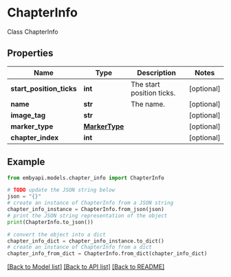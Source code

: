 # ChapterInfo

Class ChapterInfo  

## Properties

Name | Type | Description | Notes
------------ | ------------- | ------------- | -------------
**start_position_ticks** | **int** | The start position ticks. | [optional] 
**name** | **str** | The name. | [optional] 
**image_tag** | **str** |  | [optional] 
**marker_type** | [**MarkerType**](MarkerType.md) |  | [optional] 
**chapter_index** | **int** |  | [optional] 

## Example

```python
from embyapi.models.chapter_info import ChapterInfo

# TODO update the JSON string below
json = "{}"
# create an instance of ChapterInfo from a JSON string
chapter_info_instance = ChapterInfo.from_json(json)
# print the JSON string representation of the object
print(ChapterInfo.to_json())

# convert the object into a dict
chapter_info_dict = chapter_info_instance.to_dict()
# create an instance of ChapterInfo from a dict
chapter_info_from_dict = ChapterInfo.from_dict(chapter_info_dict)
```
[[Back to Model list]](../README.md#documentation-for-models) [[Back to API list]](../README.md#documentation-for-api-endpoints) [[Back to README]](../README.md)


